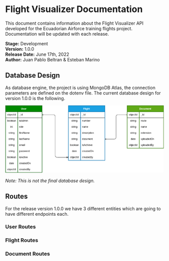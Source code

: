 # Flight Visualizer Documentation
This document contains information about the Flight Visualizer API developed for the Ecuadorian Airforce training flights project. Documentation will be updated with each release. <br>

**Stage:** Development<br>
**Version:** 1.0.0<br>
**Release Date:** June 17th, 2022<br>
**Author:** Juan Pablo Beltran & Esteban Marino<br>

## Database Design
As database engine, the project is using MongoDB Atlas, the connection parameters are defined on the dotenv file. The current database design for version 1.0.0 is the following.

![Database Design](/documentation/v1.0.0/Database.png)

*Note: This is not the final database design.*

## Routes
For the release version 1.0.0 we have 3 different entities which are going to have different endpoints each.

### User Routes


### Flight Routes


### Document Routes
